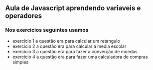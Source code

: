 ## Aula de Javascript aprendendo variaveis e operadores

### Nos exercicios seguintes usamos 
- exercicio 1 a questão era para calcular um retangulo
- exercicio 2 a questão era para calcular a media escolar 
- exercicio 3 a questão era para fazer a converção de moedas 
- exercicio 4 a questão era para fazer uma calculadora de compras simples


